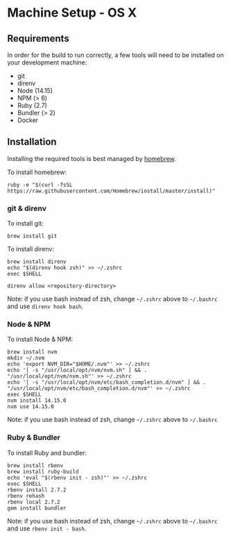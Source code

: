 # Machine Setup - OS X

## Requirements

In order for the build to run correctly, a few tools will need to be installed
on your development machine:

* git
* direnv
* Node (14.15)
* NPM (> 6)
* Ruby (2.7)
* Bundler (> 2)
* Docker

## Installation

Installing the required tools is best managed by [homebrew](http://brew.sh).

To install homebrew:

```
ruby -e "$(curl -fsSL https://raw.githubusercontent.com/Homebrew/install/master/install)"
```

### git & direnv

To install git:

```shell script
brew install git
```

To install direnv:

```shell script
brew install direnv
echo "$(direnv hook zsh)" >> ~/.zshrc
exec $SHELL

direnv allow <repository-directory>
```

Note: if you use bash instead of zsh, change `~/.zshrc` above to `~/.bashrc`
and use `direnv hook bash`.

### Node & NPM

To install Node & NPM:

```shell script
brew install nvm
mkdir ~/.nvm
echo 'export NVM_DIR="$HOME/.nvm"' >> ~/.zshrc
echo '[ -s "/usr/local/opt/nvm/nvm.sh" ] && . "/usr/local/opt/nvm/nvm.sh"' >> ~/.zshrc
echo '[ -s "/usr/local/opt/nvm/etc/bash_completion.d/nvm" ] && . "/usr/local/opt/nvm/etc/bash_completion.d/nvm"' >> ~/.zshrc
exec $SHELL
nvm install 14.15.0
nvm use 14.15.0
```

Note: if you use bash instead of zsh, change `~/.zshrc` above to `~/.bashrc`

### Ruby & Bundler

To install Ruby and bundler:

```shell script
brew install rbenv
brew install ruby-build
echo 'eval "$(rbenv init - zsh)"' >> ~/.zshrc
exec $SHELL
rbenv install 2.7.2
rbenv rehash
rbenv local 2.7.2
gem install bundler
```

Note: if you use bash instead of zsh, change `~/.zshrc` above to `~/.bashrc`
and use `rbenv init - bash`.

